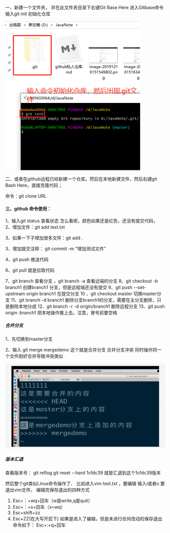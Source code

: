 一、新建一个文件夹，
并在此文件夹目录下右键Git Base Here 进入Gitbase命令
输入git init 初始化仓库

![image-20200102161042685](https://github.com/ytzggq/github-Typora/raw/master/images.assets/image-20200102161042685.png)

二、或者在github远程已经新建一个仓库。然后在本地新建文件，然后右键git Bash Here，直接克隆代码；

命令：git clone URL

#### 三、github 命令使用：

1、输入git status  查看状态
怎么看呢，颜色如果还是红色，还没有提交代码，
2、增加文件：git  add  test.txt     

3、如果一下子增加很多文件：git  add .

3、增加提交注释：  git commit -m "增加测试文件"  

4、git push 推送代码

6、git pull     就是拉取代码

7、git branch   查看分支 ，git branch -a  查看远端的分支
8、git checkout -b branch1  创建branch1 分支，但是远程端还没有提交
9、git push --set-upstream origin branch1   在提交分支
10 、git checkout master  切换master分支
11、git branch  -d  branch1   删除分支branch1的分支，需要在主分支删除，只是删除本地分成
12、git branch -r -d origin/branch1       删除远程分支
 13、git push origin :branch1        把本地操作推上去。注意，冒号前要空格

##### 合并分支

1、先切换到master分支

2、输入 git merge mergedemo     这个就是合并分支
合并分支冲突  同时操作同一个文件刚好合并导致冲突类似

![image-20200102161502977](https://github.com/ytzggq/github-Typora/raw/master/images.assets/image-20200102161502977.png)

##### 版本汇退

查看版本号： git reflog
git  reset  --hard  1cfdc39    就是汇退到这个1cfdc39版本



然后整个git类似Linux命令操作了、
比如进入vim test.txt  ，要编辑  输入i或者o
要退出vim文件，
编辑完保存退出的四种方式

1. Esc+：+wq+回车（w是write,q是quit）
2. Esc+：+x+回车（x=wq）
3. Esc+shift+zz 
4. Esc+ZZ(在大写开启下)
如果是进入了编辑，但是未进行任何改动的保存退出命令如下：
Esc+:+q+回车



